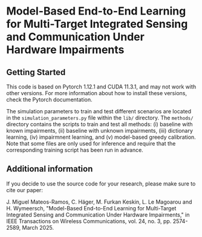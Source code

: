 # Model-Based End-to-End Learning for Multi-Target Integrated Sensing and Communication Under Hardware Impairments

## Getting Started
This code is based on Pytorch 1.12.1 and CUDA 11.3.1, and may not work with other versions. For more information about how to install these versions, check the Pytorch documentation.

The simulation parameters to train and test different scenarios are located in the ```simulation_parameters.py``` file within the ```lib/``` directory. The ```methods/``` directory contains the scripts to train and test all methods: (i) baseline with known impairments, (ii) baseline with unknown impairments, (iii) dictionary learning, (iv) impairmnent learning, and (v) model-based greedy calibration. Note that some files are only used for inference and require that the corresponding training script has been run in advance.

## Additional information 
If you decide to use the source code for your research, please make sure to cite our paper:

J. Miguel Mateos-Ramos, C. Häger, M. Furkan Keskin, L. Le Magoarou and H. Wymeersch, "Model-Based End-to-End Learning for Multi-Target Integrated Sensing and Communication Under Hardware Impairments," in IEEE Transactions on Wireless Communications, vol. 24, no. 3, pp. 2574-2589, March 2025.
